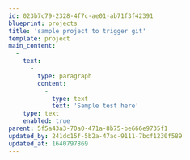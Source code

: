 ```yaml
---
id: 023b7c79-2328-4f7c-ae01-ab71f3f42391
blueprint: projects
title: 'sample project to trigger git'
template: project
main_content:
  -
    text:
      -
        type: paragraph
        content:
          -
            type: text
            text: 'Sample test here'
    type: text
    enabled: true
parent: 5f5a43a3-70a0-471a-8b75-be666e9735f1
updated_by: 241dc15f-5b2a-47ac-9111-7bcf1230f589
updated_at: 1640797869
---
```

